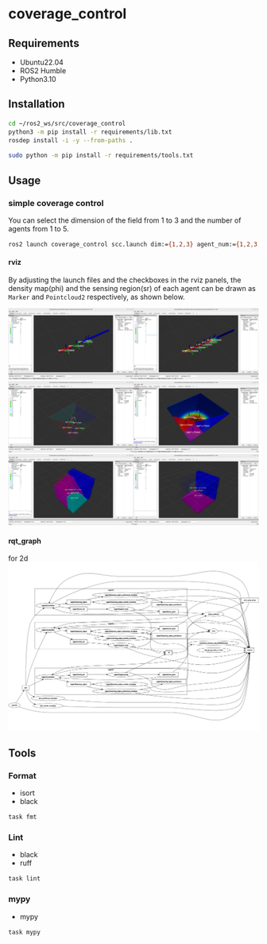 # coverage_control

## Requirements
- Ubuntu22.04
- ROS2 Humble
- Python3.10

## Installation
```sh
cd ~/ros2_ws/src/coverage_control
python3 -m pip install -r requirements/lib.txt
rosdep install -i -y --from-paths .
```

```sh
sudo python -m pip install -r requirements/tools.txt
```


## Usage
### simple coverage control
You can select the dimension of the field from 1 to 3 and the number of agents from 1 to 5.
```sh
ros2 launch coverage_control scc.launch dim:={1,2,3} agent_num:={1,2,3,4,5}
```

#### rviz
By adjusting the launch files and the checkboxes in the rviz panels, the density map(phi) and the sensing region(sr) of each agent can be drawn as `Marker` and `Pointcloud2` respectively, as shown below.

<img src=assets/scc_1d_3.png width=50%><img src=assets/scc_1d_5_phi.png width=50%>
<img src=assets/scc_2d_5.png width=50%><img src=assets/scc_2d_5_phi.png width=50%>
<img src=assets/scc_3d_5.png width=50%><img src=assets/scc_3d_4_phi.png width=50%>

#### rqt_graph
for 2d
![](assets/scc_2d_rosgraph.png)

## Tools
### Format
- isort
- black
```sh
task fmt
```

### Lint
- black
- ruff
```sh
task lint
```

### mypy
- mypy
```sh
task mypy
```
